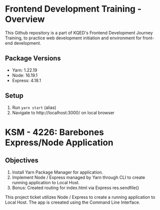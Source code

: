 # Frontend Development Training - Overview

This Github repository is a part of KQED's Frontend Development Journey Training, to practice web development initiation and environment for front-end development.

## Package Versions
- Yarn: 1.22.19
- Node: 16.19.1
- Express: 4.18.1

## Setup
1. Run `yarn start` (alias)
2. Navigate to http://localhost:3000/ on local browser


# KSM - 4226: Barebones Express/Node Application

## Objectives
1. Install Yarn Package Manager for application.
2. Implement Node / Express managed by Yarn through CLI to create running application to Local Host.
3. Bonus: Created routing for index.html via Express res.sendfile()

This project ticket utilizes Node / Express to create a running application to Local Host. The app is creeated using the Command Line Interface.

